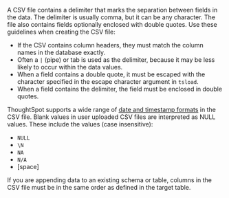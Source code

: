 A CSV file contains a delimiter that marks the separation between fields in the data. The delimiter is usually comma, but it can be any character.
The file also contains fields optionally enclosed with double quotes. Use these guidelines when creating the CSV file:

-   If the CSV contains column headers, they must match the column names in the database exactly.
-   Often a `|` (pipe) or tab is used as the delimiter, because it may be less likely to occur within the data values.
-   When a field contains a double quote, it must be escaped with the character specified in the escape character argument in `tsload`.
-   When a field contains the delimiter, the field must be enclosed in double quotes.

ThoughtSpot supports a wide range of [date and timestamp formats](../../reference/date-formats-for-loading.html#) in the CSV file. Blank values in user uploaded CSV files are interpreted as NULL values. These include the values (case insensitive):

-   `NULL`
-   `\N`
-   `NA`
-   `N/A`
-   [space]

If you are appending data to an existing schema or table, columns in the CSV file must be in the same order as defined in the target table.
